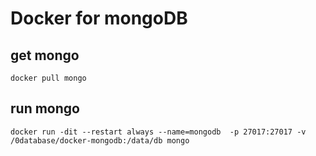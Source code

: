 # Docker for mongoDB

## get mongo
```
docker pull mongo
```
## run mongo
```
docker run -dit --restart always --name=mongodb  -p 27017:27017 -v /0database/docker-mongodb:/data/db mongo
```
